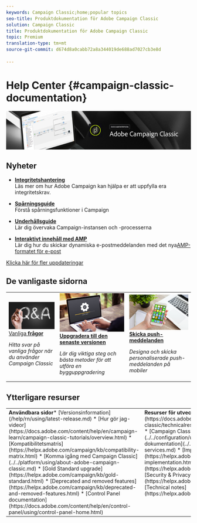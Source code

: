 ```yaml
---
keywords: Campaign Classic;home;popular topics
seo-title: Produktdokumentation för Adobe Campaign Classic
solution: Campaign Classic
title: Produktdokumentation för Adobe Campaign Classic
topic: Premium
translation-type: tm+mt
source-git-commit: d674d8a0cabb72a8a344019de688ad7027cb3e8d

---
```



# Help Center {#campaign-classic-documentation}

![](platform/using/assets/do-not-localize/banner_acc_doc.jpg)

## Nyheter

* **[Integritetshantering](https://helpx.adobe.com/campaign/kb/campaign-privacy.html)**<br/>Läs mer om hur Adobe Campaign kan hjälpa er att uppfylla era integritetskrav.

* **[Spårningsguide](https://helpx.adobe.com/campaign/kb/acc-tracking.html)**<br/>Förstå spårningsfunktioner i Campaign

* **[Underhållsguide](https://helpx.adobe.com/campaign/kb/acc-maintenance.html)**<br/>Lär dig övervaka Campaign-instansen och -processerna

* **[Interaktivt innehåll med AMP](delivery/using/defining-interactive-content.md)**<br/>Lär dig hur du skickar dynamiska e-postmeddelanden med det nya[AMP-formatet för e-post](https://amp.dev/about/email/)

[Klicka här för fler uppdateringar](/help/rn/using/documentation-updates.md)

## De vanligaste sidorna

<table>
<tr>
  <td>
    <a href="platform/using/common-questions.md">
      <img alt="Vanliga frågor" src="platform/using/assets/FAQ.png"/>
    </a>
    <div>
      <a href="platform/using/common-questions.md">
    Vanliga <strong>frågor</strong></a>
    </div>
    <p>
    <em>Hitta svar på vanliga frågor när du använder Campaign Classic</em>
    <p>
  </td>
   <td>
    <a href="https://docs.campaign.adobe.com/doc/AC/getting_started/EN/buildUpgrade.html">
      <img alt="Bygg uppgradering" src="platform/using/assets/upgrade.png" />
    </a>
    <div>
      <a href="https://docs.campaign.adobe.com/doc/AC/getting_started/EN/buildUpgrade.html">
    <strong>Uppgradera till den senaste versionen</strong></a>
    </div>
    <p>
    <em>Lär dig viktiga steg och bästa metoder för att utföra en bygguppgradering</em>
    <p>
  </td>
  <td>
    <a href="delivery/using/creating-notifications.md">
       <img alt="Push-meddelanden" src="platform/using/assets/push.png" />
    </a>
    <div>
       <a href="delivery/using/creating-notifications.md">
    <strong>Skicka push-meddelanden</strong></a>
    </div>
    <p>
    <em>Designa och skicka personaliserade push-meddelanden på mobiler</em>
    <p>
  </td>
</tr>
</table>

## Ytterligare resurser

<table>
<tr>
  <td valign="top"><strong>Användbara sidor</strong>* [Versionsinformation](/help/rn/using/latest-release.md) * [Hur gör jag-videor](https://docs.adobe.com/content/help/en/campaign-learn/campaign-classic-tutorials/overview.html) * [Kompatibilitetsmatris](https://helpx.adobe.com/campaign/kb/compatibility-matrix.html) * [Komma igång med Campaign Classic](../../platform/using/about-adobe-campaign-classic.md) * [Gold Standard upgrade](https://helpx.adobe.com/campaign/kb/gold-standard.html) * [Deprecated and removed features](https://helpx.adobe.com/campaign/kb/deprecated-and-removed-features.html) * [Control Panel documentation](https://docs.adobe.com/content/help/en/control-panel/using/control-panel-home.html)
  </td>
  <td valign="top"><strong>Resurser för utvecklare</strong>* [Lista över felmeddelanden](https://docs.adobe.com/content/help/en/campaign-classic/technicalresources/error_messages/error_codes.html) * [Campaign Classic-datamodell](../../configuration/using/about-data-model.md) * [JSAPI-dokumentation](../../configuration/using/about-web-services.md) * [Implementeringsguide](https://helpx.adobe.com/campaign/kb/acc-implementation.html) * [Tracking guide](https://helpx.adobe.com/campaign/kb/acc-tracking.html) * [Security &amp; Privacy checklist](https://helpx.adobe.com/campaign/kb/acc-security.html) * [Technical notes](https://helpx.adobe.com/campaign/kb/article-list.html)
  </td>
</tr>
</table>
